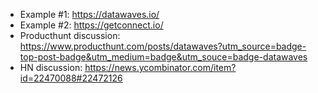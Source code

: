 * Example #1: https://datawaves.io/
* Example #2: https://getconnect.io/
* Producthunt discussion: https://www.producthunt.com/posts/datawaves?utm_source=badge-top-post-badge&utm_medium=badge&utm_souce=badge-datawaves
* HN discussion: https://news.ycombinator.com/item?id=22470088#22472126
